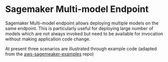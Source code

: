 # Sagemaker Multi-model Endpoint 

Sagemaker Multi-model endpoint allows deploying multiple models on the same endpoint. This is particularly useful for deploying large number of models which are not always invoked but need to be available for invocation without making application code change.

At present three scenarios are illustrated through example code (adapted from the [aws-sagemeaker-examples](https://github.com/awslabs/amazon-sagemaker-examples) repo)


